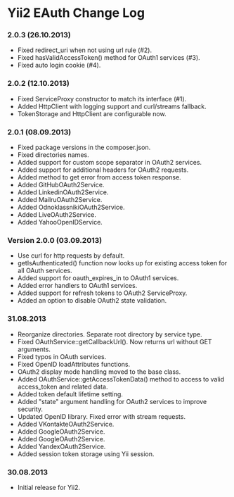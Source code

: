 Yii2 EAuth Change Log
=====================

### 2.0.3 (26.10.2013)
* Fixed redirect_uri when not using url rule (#2).
* Fixed hasValidAccessToken() method for OAuth1 services (#3).
* Fixed auto login cookie (#4).

### 2.0.2 (12.10.2013)
* Fixed ServiceProxy constructor to match its interface (#1).
* Added HttpClient with logging support and curl/streams fallback.
* TokenStorage and HttpClient are configurable now.

### 2.0.1 (08.09.2013)
* Fixed package versions in the composer.json.
* Fixed directories names.
* Added support for custom scope separator in OAuth2 services.
* Added support for additional headers for OAuth2 requests.
* Added method to get error from access token response.
* Added GitHubOAuth2Service.
* Added LinkedinOAuth2Service.
* Added MailruOAuth2Service.
* Added OdnoklassnikiOAuth2Service.
* Added LiveOAuth2Service.
* Added YahooOpenIDService.

### Version 2.0.0 (03.09.2013)
* Use curl for http requests by default.
* getIsAuthenticated() function now looks up for existing access token for all OAuth services.
* Added support for oauth_expires_in to OAuth1 services.
* Added error handlers to OAuth1 services.
* Added support for refresh tokens to OAuth2 ServiceProxy.
* Added an option to disable OAuth2 state validation.

### 31.08.2013
* Reorganize directories. Separate root directory by service type.
* Fixed OAuthService::getCallbackUrl(). Now returns url without GET arguments.
* Fixed typos in OAuth services.
* Fixed OpenID loadAttributes functions.
* OAuth2 display mode handling moved to the base class.
* Added OAuthService::getAccessTokenData() method to access to valid access_token and related data.
* Added token default lifetime setting.
* Added "state" argument handling for OAuth2 services to improve security.
* Updated OpenID library. Fixed error with stream requests.
* Added VKontakteOAuth2Service.
* Added GoogleOAuth2Service.
* Added GoogleOAuth2Service.
* Added YandexOAuth2Service.
* Added session token storage using Yii session.

### 30.08.2013
* Initial release for Yii2.